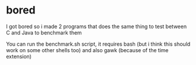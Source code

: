 # bored

I got bored so i made 2 programs that does the same thing to test between C and Java to benchmark them

You can run the benchmark.sh script, it requires bash (but i think this should work on some other shells too) and also gawk (because of the time extension)
